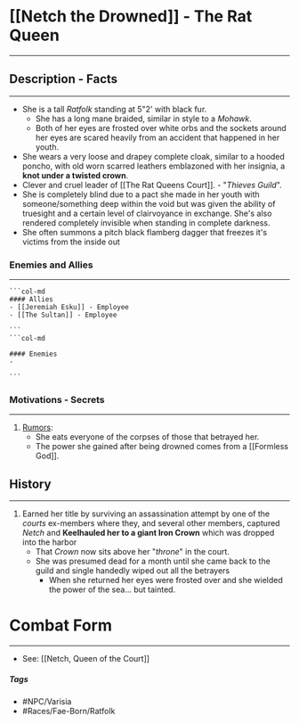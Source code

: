 # [[Netch the Drowned]] - **The Rat Queen**
---
## Description - Facts
---
- She is a tall *Ratfolk* standing at 5"2' with black fur. 
	- She has a long mane braided, similar in style to a *Mohawk*. 
	- Both of her eyes are frosted over white orbs and the sockets around her eyes are scared heavily from an accident that happened in her youth.
- She wears a very loose and drapey complete cloak, similar to a hooded poncho, with old worn scarred leathers emblazoned with her insignia, a **knot under a twisted crown**.
- Clever and cruel leader of [[The Rat Queens Court]]. - "*Thieves Guild*".
- She is completely blind due to a pact she made in her youth with someone/something deep within the void but was given the ability of truesight and a certain level of clairvoyance in exchange. She's also rendered completely invisible when standing in complete darkness.
- She often summons a pitch black flamberg dagger that freezes it's victims from the inside out

### Enemies and Allies
---
````col
```col-md
#### Allies
- [[Jeremiah Esku]] - Employee
- [[The Sultan]] - Employee

```
```col-md

#### Enemies
- 

```
````

### Motivations - Secrets
---
1. <u>Rumors</u>: 
	- She eats everyone of the corpses of those that betrayed her.
	- The power she gained after being drowned comes from a [[Formless God]].

## History
---
1. Earned her title by surviving an assassination attempt by one of the *courts* ex-members where they, and several other members, captured *Netch* and **Keelhauled her to a giant Iron Crown** which was dropped into the harbor
	- That *Crown* now sits above her "*throne*" in the court.
	- She was presumed dead for a month until she came back to the guild and single handedly wiped out all the betrayers
		- When she returned her eyes were frosted over and she wielded the power of the sea... but tainted.

# Combat Form 
---
- See: [[Netch, Queen of the Court]]

##### Tags
- #NPC/Varisia 
- #Races/Fae-Born/Ratfolk

